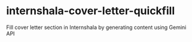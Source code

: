 # internshala-cover-letter-quickfill
Fill cover letter section in Internshala by generating content using Gemini API
